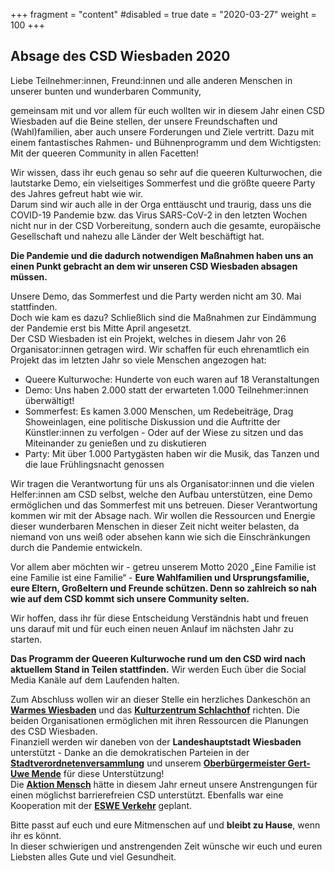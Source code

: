 +++
fragment = "content"
#disabled = true
date = "2020-03-27"
weight = 100
+++
## Absage des CSD Wiesbaden 2020
Liebe Teilnehmer:innen, Freund:innen und alle anderen Menschen in unserer bunten und wunderbaren Community,

gemeinsam mit und vor allem für euch wollten wir in diesem Jahr einen CSD Wiesbaden auf die Beine stellen, der unsere Freundschaften und (Wahl)familien, aber auch unsere Forderungen und Ziele vertritt. Dazu mit einem fantastisches Rahmen- und Bühnenprogramm und dem Wichtigsten: Mit der queeren Community in allen Facetten!

Wir wissen, dass ihr euch genau so sehr auf die queeren Kulturwochen, die lautstarke Demo, ein vielseitiges Sommerfest und die größte queere Party des Jahres gefreut habt wie wir.<br>
Darum sind wir auch alle in der Orga enttäuscht und traurig, dass uns die COVID-19 Pandemie bzw.  das Virus SARS-CoV-2 in den letzten Wochen nicht nur in der CSD Vorbereitung, sondern auch die gesamte, europäische Gesellschaft und nahezu alle Länder der Welt beschäftigt hat.

**Die Pandemie und die dadurch notwendigen Maßnahmen haben uns an einen Punkt gebracht an dem wir unseren CSD Wiesbaden absagen müssen.**

Unsere Demo, das Sommerfest und die Party werden nicht am 30. Mai stattfinden.<br>
Doch wie kam es dazu? Schließlich sind die Maßnahmen zur Eindämmung der Pandemie erst bis Mitte April angesetzt.<br>
Der CSD Wiesbaden ist ein Projekt, welches in diesem Jahr von 26 Organisator:innen getragen wird. Wir schaffen für euch ehrenamtlich ein Projekt das im letzten Jahr so viele Menschen angezogen hat:
* Queere Kulturwoche: Hunderte von euch waren auf 18 Veranstaltungen
* Demo: Uns haben 2.000 statt der erwarteten 1.000 Teilnehmer:innen überwältigt!
* Sommerfest: Es kamen 3.000 Menschen, um Redebeiträge, Drag Showeinlagen, eine politische Diskussion und die Auftritte der Künstler:innen zu verfolgen - Oder auf der Wiese zu sitzen und das Miteinander zu genießen und zu diskutieren
* Party: Mit über 1.000 Partygästen haben wir die Musik, das Tanzen und die laue Frühlingsnacht genossen

Wir tragen die Verantwortung für uns als Organisator:innen und die vielen Helfer:innen am CSD selbst, welche den Aufbau unterstützen, eine Demo ermöglichen und das Sommerfest mit uns betreuen. Dieser Verantwortung kommen wir mit der Absage nach. Wir wollen die Ressourcen und Energie dieser wunderbaren Menschen in dieser Zeit nicht weiter belasten, da niemand von uns weiß oder absehen kann wie sich die Einschränkungen durch die Pandemie entwickeln.

Vor allem aber möchten wir - getreu unserem Motto 2020 „Eine Familie ist eine Familie ist eine Familie“ - **Eure Wahlfamilien und Ursprungsfamilie, eure Eltern, Großeltern und Freunde schützen. Denn so zahlreich so nah wie auf dem CSD kommt sich unsere Community selten.**

Wir hoffen, dass ihr für diese Entscheidung Verständnis habt und freuen uns darauf mit und für euch einen neuen Anlauf im nächsten Jahr zu starten.

**Das Programm der Queeren Kulturwoche rund um den CSD wird nach aktuellem Stand in Teilen stattfinden.** Wir werden Euch über die Social Media Kanäle auf dem Laufenden halten.

Zum Abschluss wollen wir an dieser Stelle ein herzliches Dankeschön an **[Warmes Wiesbaden](https://warmeswiesbaden.de)** und das **[Kulturzentrum Schlachthof](https://schlachthof-wiesbaden.de)** richten. Die beiden Organisationen ermöglichen mit ihren Ressourcen die Planungen des CSD Wiesbaden.<br>
Finanziell werden wir daneben von der **Landeshauptstadt Wiesbaden** unterstützt - Danke an die demokratischen Parteien in der **[Stadtverordnetenversammlung](https://www.wiesbaden.de/rathaus/stadtpolitik/stadtverordnetenversammlung/index.php)** und unserem **[Oberbürgermeister Gert-Uwe Mende](https://www.wiesbaden.de/rathaus/stadtpolitik/oberbuergermeister/index.php)** für diese Unterstützung!<br>
Die **[Aktion Mensch](https://aktion-mensch.de)** hätte in diesem Jahr erneut unsere Anstrengungen für einen möglichst barrierefreien CSD unterstützt. Ebenfalls war eine Kooperation mit der **[ESWE Verkehr](https://www.eswe-verkehr.de)** geplant.

Bitte passt auf euch und eure Mitmenschen auf und **bleibt zu Hause**, wenn ihr es könnt.<br>
In dieser schwierigen und anstrengenden Zeit wünsche wir euch und euren Liebsten alles Gute und viel Gesundheit.
